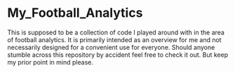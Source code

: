 # My_Football_Analytics

This is supposed to be a collection of code I played around with in the area of football analytics. It is primarily intended as an overview for me and not necessarily designed for a convenient use for everyone. Should anyone stumble across this repository by accident feel free to check it out. But keep my prior point in mind please. 
